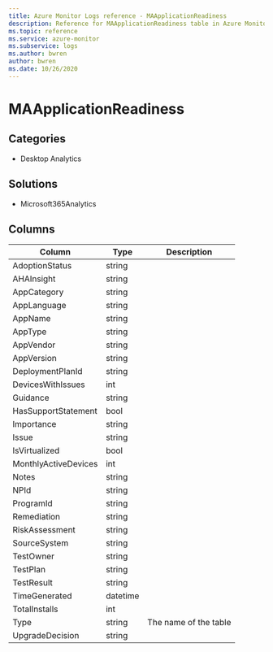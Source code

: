 ```yaml
---
title: Azure Monitor Logs reference - MAApplicationReadiness
description: Reference for MAApplicationReadiness table in Azure Monitor Logs.
ms.topic: reference
ms.service: azure-monitor
ms.subservice: logs
ms.author: bwren
author: bwren
ms.date: 10/26/2020
---
```


# MAApplicationReadiness

 

## Categories

- Desktop Analytics
## Solutions

- Microsoft365Analytics




## Columns

|Column|Type|Description|
|---|---|---|
|AdoptionStatus|string||
|AHAInsight|string||
|AppCategory|string||
|AppLanguage|string||
|AppName|string||
|AppType|string||
|AppVendor|string||
|AppVersion|string||
|DeploymentPlanId|string||
|DevicesWithIssues|int||
|Guidance|string||
|HasSupportStatement|bool||
|Importance|string||
|Issue|string||
|IsVirtualized|bool||
|MonthlyActiveDevices|int||
|Notes|string||
|NPId|string||
|ProgramId|string||
|Remediation|string||
|RiskAssessment|string||
|SourceSystem|string||
|TestOwner|string||
|TestPlan|string||
|TestResult|string||
|TimeGenerated|datetime||
|TotalInstalls|int||
|Type|string|The name of the table|
|UpgradeDecision|string||
